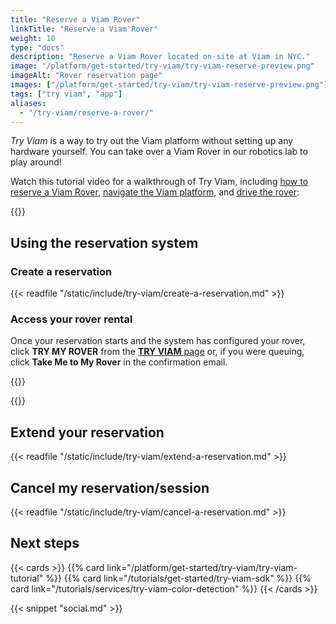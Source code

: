 ```yaml
---
title: "Reserve a Viam Rover"
linkTitle: "Reserve a Viam Rover"
weight: 10
type: "docs"
description: "Reserve a Viam Rover located on-site at Viam in NYC."
image: "/platform/get-started/try-viam/try-viam-reserve-preview.png"
imageAlt: "Rover reservation page"
images: ["/platform/get-started/try-viam/try-viam-reserve-preview.png"]
tags: ["try viam", "app"]
aliases:
  - "/try-viam/reserve-a-rover/"
---
```


_Try Viam_ is a way to try out the Viam platform without setting up any hardware yourself.
You can take over a Viam Rover in our robotics lab to play around!

Watch this tutorial video for a walkthrough of Try Viam, including [how to reserve a Viam Rover](#using-the-reservation-system), [navigate the Viam platform](/platform/fleet/), and [drive the rover](../try-viam-tutorial/#control-tab):

{{<youtube embed_url="https://www.youtube-nocookie.com/embed/YYpZ9CVDwMU" max-width="600px">}}

## Using the reservation system

### Create a reservation

{{< readfile "/static/include/try-viam/create-a-reservation.md" >}}

### Access your rover rental

Once your reservation starts and the system has configured your rover, click **TRY MY ROVER** from the [**TRY VIAM** page](https://app.viam.com/try) or, if you were queuing, click **Take Me to My Rover** in the confirmation email.

{{<gif webm_src="/platform/get-started/try-viam/rover-reservation.webm" mp4_src="/platform/get-started/try-viam/rover-reservation.mp4" alt="Rover reservation management page" max-width="1000px">}}

{{<imgproc src="platform/get-started/try-viam/navigation-bar.png" resize="800x" alt="Navigation bar of the Viam app with the Viam Rover time remaining indicator.">}}

## Extend your reservation

{{< readfile "/static/include/try-viam/extend-a-reservation.md" >}}

## Cancel my reservation/session

{{< readfile "/static/include/try-viam/cancel-a-reservation.md" >}}

## Next steps

{{< cards >}}
{{% card link="/platform/get-started/try-viam/try-viam-tutorial" %}}
{{% card link="/tutorials/get-started/try-viam-sdk" %}}
{{% card link="/tutorials/services/try-viam-color-detection" %}}
{{< /cards >}}

{{< snippet "social.md" >}}
